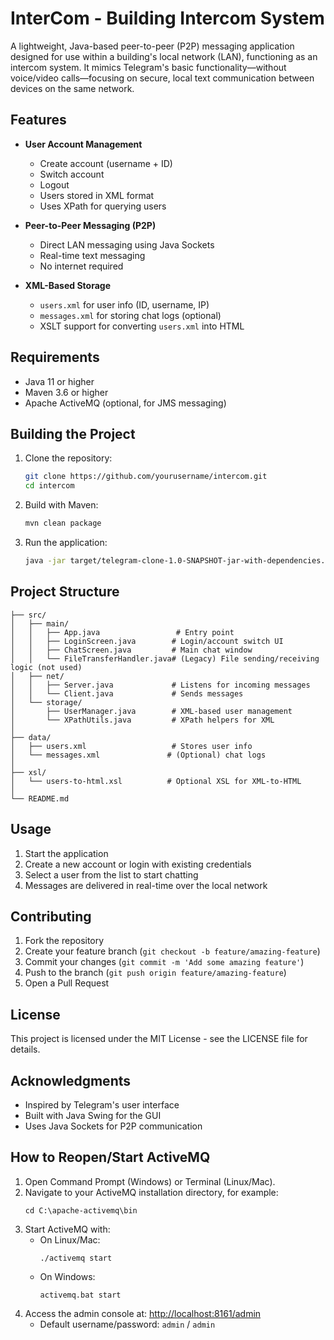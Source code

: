 # InterCom - Building Intercom System

A lightweight, Java-based peer-to-peer (P2P) messaging application designed for use within a building's local network (LAN), functioning as an intercom system. It mimics Telegram's basic functionality—without voice/video calls—focusing on secure, local text communication between devices on the same network.

## Features

- **User Account Management**
  - Create account (username + ID)
  - Switch account
  - Logout
  - Users stored in XML format
  - Uses XPath for querying users

- **Peer-to-Peer Messaging (P2P)**
  - Direct LAN messaging using Java Sockets
  - Real-time text messaging
  - No internet required

- **XML-Based Storage**
  - `users.xml` for user info (ID, username, IP)
  - `messages.xml` for storing chat logs (optional)
  - XSLT support for converting `users.xml` into HTML

## Requirements

- Java 11 or higher
- Maven 3.6 or higher
- Apache ActiveMQ (optional, for JMS messaging)

## Building the Project

1. Clone the repository:
   ```bash
   git clone https://github.com/yourusername/intercom.git
   cd intercom
   ```

2. Build with Maven:
   ```bash
   mvn clean package
   ```

3. Run the application:
   ```bash
   java -jar target/telegram-clone-1.0-SNAPSHOT-jar-with-dependencies.jar
   ```

## Project Structure

```
├── src/
│   ├── main/
│   │   ├── App.java                 # Entry point
│   │   ├── LoginScreen.java        # Login/account switch UI
│   │   ├── ChatScreen.java         # Main chat window
│   │   └── FileTransferHandler.java# (Legacy) File sending/receiving logic (not used)
│   ├── net/
│   │   ├── Server.java             # Listens for incoming messages
│   │   └── Client.java             # Sends messages
│   └── storage/
│       ├── UserManager.java        # XML-based user management
│       └── XPathUtils.java         # XPath helpers for XML
│
├── data/
│   ├── users.xml                   # Stores user info
│   └── messages.xml               # (Optional) chat logs
│
├── xsl/
│   └── users-to-html.xsl          # Optional XSL for XML-to-HTML
│
└── README.md
```

## Usage

1. Start the application
2. Create a new account or login with existing credentials
3. Select a user from the list to start chatting
4. Messages are delivered in real-time over the local network

## Contributing

1. Fork the repository
2. Create your feature branch (`git checkout -b feature/amazing-feature`)
3. Commit your changes (`git commit -m 'Add some amazing feature'`)
4. Push to the branch (`git push origin feature/amazing-feature`)
5. Open a Pull Request

## License

This project is licensed under the MIT License - see the LICENSE file for details.

## Acknowledgments

- Inspired by Telegram's user interface
- Built with Java Swing for the GUI
- Uses Java Sockets for P2P communication

## How to Reopen/Start ActiveMQ

1. Open Command Prompt (Windows) or Terminal (Linux/Mac).
2. Navigate to your ActiveMQ installation directory, for example:
   ```
   cd C:\apache-activemq\bin
   ```
3. Start ActiveMQ with:
   - On Linux/Mac:
     ```
     ./activemq start
     ```
   - On Windows:
     ```
     activemq.bat start
     ```
4. Access the admin console at:
   [http://localhost:8161/admin](http://localhost:8161/admin)
   - Default username/password: `admin` / `admin` 